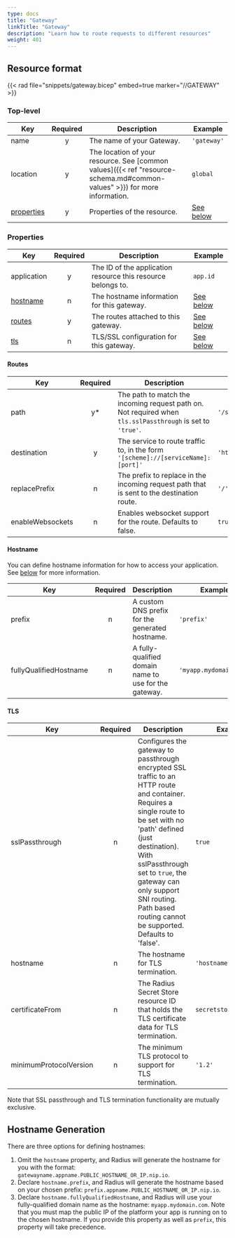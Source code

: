 ```yaml
---
type: docs
title: "Gateway"
linkTitle: "Gateway"
description: "Learn how to route requests to different resources"
weight: 401
---
```


## Resource format

{{< rad file="snippets/gateway.bicep" embed=true marker="//GATEWAY" >}}

### Top-level

| Key  | Required | Description | Example |
|------|:--------:|-------------|---------|
| name | y | The name of your Gateway. | `'gateway'`
| location | y | The location of your resource. See [common values]({{< ref "resource-schema.md#common-values" >}}) for more information. | `global`
| [properties](#properties) | y | Properties of the resource. | [See below](#properties)

### Properties

| Key  | Required | Description | Example |
|------|:--------:|-------------|---------|
| application | y | The ID of the application resource this resource belongs to. | `app.id`
| [hostname](#hostname) | n | The hostname information for this gateway. | [See below](#hostname)
| [routes](#routes) | y | The routes attached to this gateway. | [See below](#routes)
| [tls](#tls) | n | TLS/SSL configuration for this gateway. | [See below](#tls)

#### Routes

| Key  | Required | Description | Example |
|------|:--------:|-------------|---------|
| path | y* | The path to match the incoming request path on. Not required when `tls.sslPassthrough` is set to `'true'`. | `'/service'`
| destination | y | The service to route traffic to, in the form `'[scheme]://[serviceName]:[port]'` | `'http://backend:80'`
| replacePrefix | n | The prefix to replace in the incoming request path that is sent to the destination route. | `'/'`
| enableWebsockets | n | Enables websocket support for the route. Defaults to false. | `true`

#### Hostname

You can define hostname information for how to access your application. See [below](#hostname-generation) for more information.

| Key  | Required | Description | Example |
|------|:--------:|-------------|---------|
| prefix | n | A custom DNS prefix for the generated hostname. | `'prefix'`
| fullyQualifiedHostname | n | A fully-qualified domain name to use for the gateway. | `'myapp.mydomain.com'`

#### TLS

| Key  | Required | Description | Example |
|------|:--------:|-------------|---------|
| sslPassthrough | n | Configures the gateway to passthrough encrypted SSL traffic to an HTTP route and container. Requires a single route to be set with no 'path' defined (just destination). With sslPassthrough set to `true`, the gateway can only support SNI routing. Path based routing cannot be supported. Defaults to 'false'. | `true`
| hostname | n | The hostname for TLS termination. | `'hostname.radapp.io'`
| certificateFrom | n | The Radius Secret Store resource ID that holds the TLS certificate data for TLS termination. | `secretstore.id`
| minimumProtocolVersion | n | The minimum TLS protocol to support for TLS termination. | `'1.2'`

Note that SSL passthrough and TLS termination functionality are mutually exclusive.

## Hostname Generation

There are three options for defining hostnames:

1. Omit the `hostname` property, and Radius will generate the hostname for you with the format: `gatewayname.appname.PUBLIC_HOSTNAME_OR_IP.nip.io`.
1. Declare `hostname.prefix`, and Radius will generate the hostname based on your chosen prefix: `prefix.appname.PUBLIC_HOSTNAME_OR_IP.nip.io`.
1. Declare `hostname.fullyQualifiedHostname`, and Radius will use your fully-qualified domain name as the hostname: `myapp.mydomain.com`. Note that you must map the public IP of the platform your app is running on to the chosen hostname. If you provide this property as well as `prefix`, this property will take precedence.

